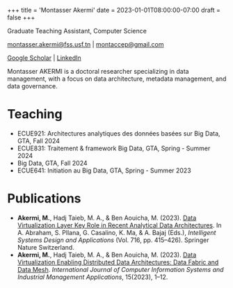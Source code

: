 +++
title = 'Montasser Akermi'
date = 2023-01-01T08:00:00-07:00
draft = false
+++

Graduate Teaching Assistant, Computer Science

montasser.akermi@fss.usf.tn | montaccep@gmail.com

[Google Scholar](https://scholar.google.com/citations?user=3sPaBCYAAAAJ&hl=en "Montasser AKERMI - Google Scholar") | [LinkedIn](https://www.linkedin.com/in/makermi/ "Montasser AKERMI | LinkedIn")

Montasser AKERMI is a doctoral researcher specializing in data management, with a focus on data architecture, metadata management, and data governance.

# Teaching

- ECUE921: Architectures analytiques des données basées sur Big Data, GTA, Fall 2024
- ECUE831: Traitement & framework Big Data, GTA, Spring - Summer 2024
- Big Data, GTA, Fall 2024
- ECUE641: Initiation au Big Data, GTA, Spring - Summer 2023

# Publications

- **Akermi, M.**, Hadj Taieb, M. A., & Ben Aouicha, M. (2023). [Data Virtualization Layer Key Role in Recent Analytical Data Architectures](/papers/2023/isda_data_virtualization.pdf). In A. Abraham, S. Pllana, G. Casalino, K. Ma, & A. Bajaj (Eds.), *Intelligent Systems Design and Applications* (Vol. 716, pp. 415–426). Springer Nature Switzerland.
- **Akermi, M.**, Hadj Taieb, M. A., & Ben Aouicha, M. (2023). [Data Virtualization Enabling Distributed Data Architectures: Data Fabric and Data Mesh](/papers/2023/ijcisim_data_virtualization.pdf). *International Journal of Computer Information Systems and Industrial Management Applications*, 15(2023), 1–12.


